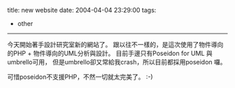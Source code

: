 title: new website
date: 2004-04-04 23:29:00
tags: 
- other
---

今天開始著手設計研究室新的網站了。
跟以往不一樣的，是這次使用了物件導向的PHP + 物件導向的UML分析與設計。
目前手邊只有Poseidon for UML 與 umbrello可用，
但是umbrello卻又常給我crash，所以目前都採用poseidon 囉。

可惜poseidon不支援PHP，不然一切就太完美了。 :-)